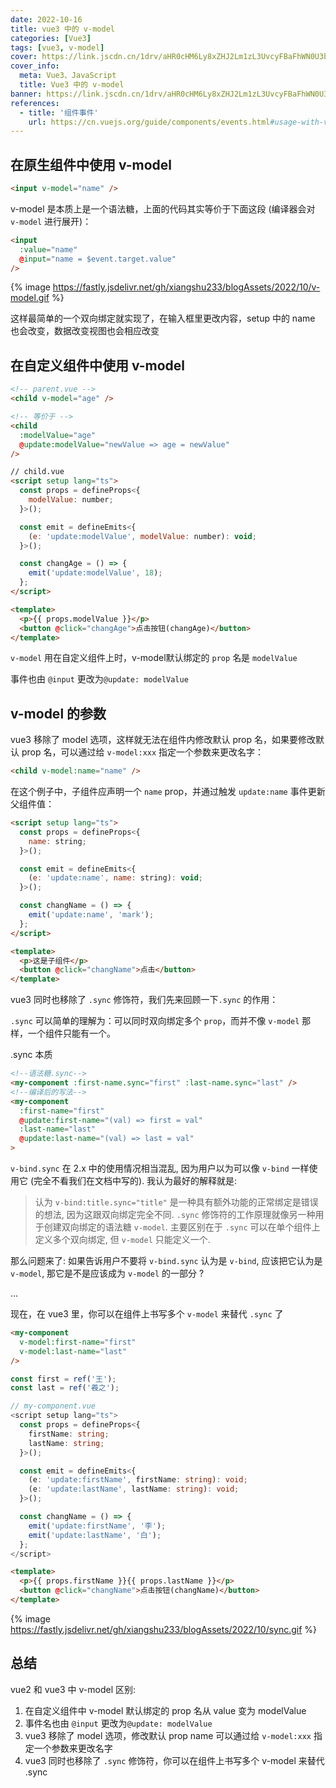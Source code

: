 ```yaml
---
date: 2022-10-16
title: vue3 中的 v-model
categories: [Vue3]
tags: [vue3, v-model]
cover: https://link.jscdn.cn/1drv/aHR0cHM6Ly8xZHJ2Lm1zL3UvcyFBaFhWN0U3bHBTaWtsbndLSnpRVTdCUnhVc0dyP2U9ZFFhVzl3.jpg
cover_info:
  meta: Vue3、JavaScript
  title: Vue3 中的 v-model
banner: https://link.jscdn.cn/1drv/aHR0cHM6Ly8xZHJ2Lm1zL3UvcyFBaFhWN0U3bHBTaWtsbndLSnpRVTdCUnhVc0dyP2U9ZFFhVzl3.jpg
references:
  - title: '组件事件'
    url: https://cn.vuejs.org/guide/components/events.html#usage-with-v-model
---
```


## 在原生组件中使用 v-model

```html
<input v-model="name" />
```

v-model 是本质上是一个语法糖，上面的代码其实等价于下面这段 (编译器会对 `v-model` 进行展开)：

```html
<input
  :value="name"
  @input="name = $event.target.value"
/>
```
{% image  https://fastly.jsdelivr.net/gh/xiangshu233/blogAssets/2022/10/v-model.gif %}

这样最简单的一个双向绑定就实现了，在输入框里更改内容，setup 中的  name 也会改变，数据改变视图也会相应改变

## 在自定义组件中使用 v-model

```html
<!-- parent.vue -->
<child v-model="age" />

<!-- 等价于 -->
<child
  :modelValue="age"
  @update:modelValue="newValue => age = newValue"
/>
```

```html
// child.vue
<script setup lang="ts">
  const props = defineProps<{
    modelValue: number;
  }>();

  const emit = defineEmits<{
    (e: 'update:modelValue', modelValue: number): void;
  }>();

  const changAge = () => {
    emit('update:modelValue', 18);
  };
</script>

<template>
  <p>{{ props.modelValue }}</p>
  <button @click="changAge">点击按钮(changAge)</button>
</template>
```

`v-model` 用在自定义组件上时，v-model默认绑定的 `prop` 名是 `modelValue`

事件也由 `@input` 更改为`@update: modelValue`

## v-model 的参数

vue3 移除了 model 选项，这样就无法在组件内修改默认 prop 名，如果要修改默认 prop 名，可以通过给 `v-model:xxx` 指定一个参数来更改名字：

```html
<child v-model:name="name" />
```

在这个例子中，子组件应声明一个 `name` prop，并通过触发 `update:name` 事件更新父组件值：

```html
<script setup lang="ts">
  const props = defineProps<{
    name: string;
  }>();

  const emit = defineEmits<{
    (e: 'update:name', name: string): void;
  }>();

  const changName = () => {
    emit('update:name', 'mark');
  };
</script>

<template>
  <p>这是子组件</p>
  <button @click="changName">点击</button>
</template>
```

vue3 同时也移除了 `.sync` 修饰符，我们先来回顾一下`.sync` 的作用：

`.sync` 可以简单的理解为：可以同时双向绑定多个 `prop`，而并不像 `v-model` 那样，一个组件只能有一个。

.sync 本质

```html
<!--语法糖.sync-->
<my-component :first-name.sync="first" :last-name.sync="last" />
<!--编译后的写法-->
<my-component
  :first-name="first"
  @update:first-name="(val) => first = val"
  :last-name="last"
  @update:last-name="(val) => last = val"
>
```

`v-bind.sync` 在 2.x 中的使用情况相当混乱, 因为用户以为可以像 `v-bind` 一样使用它 (完全不看我们在文档中写的). 我认为最好的解释就是:

> 认为 `v-bind:title.sync="title"` 是一种具有额外功能的正常绑定是错误的想法, 因为这跟双向绑定完全不同. `.sync` 修饰符的工作原理就像另一种用于创建双向绑定的语法糖 `v-model`. 主要区别在于 `.sync` 可以在单个组件上定义多个双向绑定, 但 `v-model` 只能定义一个.

那么问题来了: 如果告诉用户不要将 `v-bind.sync` 认为是 `v-bind`, 应该把它认为是 `v-model`, 那它是不是应该成为 `v-model` 的一部分 ?

...

现在，在 vue3 里，你可以在组件上书写多个 `v-model` 来替代 `.sync` 了

```html
<my-component
  v-model:first-name="first"
  v-model:last-name="last"
/>
```

```ts
const first = ref('王');
const last = ref('羲之');
```

```ts
// my-component.vue
<script setup lang="ts">
  const props = defineProps<{
    firstName: string;
    lastName: string;
  }>();

  const emit = defineEmits<{
    (e: 'update:firstName', firstName: string): void;
    (e: 'update:lastName', lastName: string): void;
  }>();

  const changName = () => {
    emit('update:firstName', '李');
    emit('update:lastName', '白');
  };
</script>
```
```html
<template>
  <p>{{ props.firstName }}{{ props.lastName }}</p>
  <button @click="changName">点击按钮(changName)</button>
</template>
```
{% image   https://fastly.jsdelivr.net/gh/xiangshu233/blogAssets/2022/10/sync.gif %}

## 总结

vue2 和 vue3 中 v-model 区别:

1. 在自定义组件中 v-model 默认绑定的 prop 名从 value 变为 modelValue
2. 事件名也由 `@input` 更改为`@update: modelValue`
3. vue3 移除了 model 选项，修改默认 prop name 可以通过给 `v-model:xxx` 指定一个参数来更改名字
4. vue3 同时也移除了 `.sync` 修饰符，你可以在组件上书写多个 v-model 来替代 .sync

